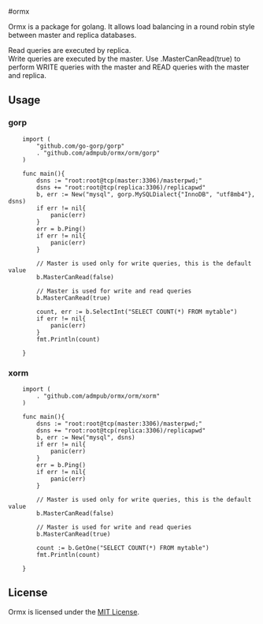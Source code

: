 #ormx

Ormx is a package for golang. 
It allows load balancing in a round robin style between master and replica databases.

Read queries are executed by replica.  
Write queries are executed by the master. 
Use .MasterCanRead(true) to perform WRITE queries with the master and READ queries with the master and replica.  

## Usage

### gorp
```
	import (
		"github.com/go-gorp/gorp"
		. "github.com/admpub/ormx/orm/gorp"
	)

	func main(){
		dsns := "root:root@tcp(master:3306)/masterpwd;"
		dsns += "root:root@tcp(replica:3306)/replicapwd"
		b, err := New("mysql", gorp.MySQLDialect{"InnoDB", "utf8mb4"}, dsns)
		if err != nil{
			panic(err)
		}
		err = b.Ping()
		if err != nil{
			panic(err)
		}
		
		// Master is used only for write queries, this is the default value
        b.MasterCanRead(false) 

        // Master is used for write and read queries
        b.MasterCanRead(true)
		
		count, err := b.SelectInt("SELECT COUNT(*) FROM mytable")
		if err != nil{
			panic(err)
		}
		fmt.Println(count)
		
	}
```

### xorm
```
	import (
		. "github.com/admpub/ormx/orm/xorm"
	)

	func main(){
		dsns := "root:root@tcp(master:3306)/masterpwd;"
		dsns += "root:root@tcp(replica:3306)/replicapwd"
		b, err := New("mysql", dsns)
		if err != nil{
			panic(err)
		}
		err = b.Ping()
		if err != nil{
			panic(err)
		}
		
		// Master is used only for write queries, this is the default value
        b.MasterCanRead(false) 

        // Master is used for write and read queries
        b.MasterCanRead(true)
		
		count := b.GetOne("SELECT COUNT(*) FROM mytable")
		fmt.Println(count)
		
	}
```
## License

Ormx is licensed under the [MIT License](./LICENSE).


